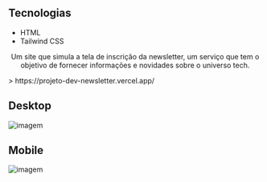 ## Tecnologias
* HTML
* Tailwind CSS

<p align="center">Um site que simula a tela de inscrição da newsletter, um serviço que tem o objetivo de fornecer informações e novidades sobre o universo tech.</p>
> https://projeto-dev-newsletter.vercel.app/

## Desktop
![imagem](https://github.com/gcbruna/projeto-dev-newsletter/assets/115025421/32f803e9-3f30-4df5-a5df-1ce1d6b6b749)
## Mobile
![imagem](https://github.com/gcbruna/projeto-dev-newsletter/assets/115025421/be7a1681-d75e-496f-b9d7-2265821007b1)
